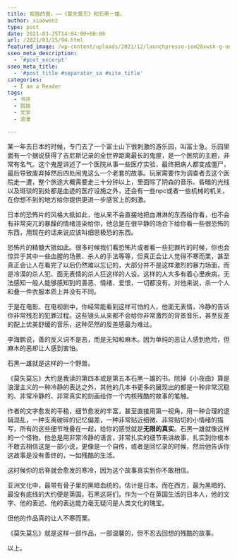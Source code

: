 ```yaml
---
title: 孤独的兽。——《莫失莫忘》和石黑一雄。
author: xiaowenz
type: post
date: 2021-03-25T14:04:00+00:00
url: /2021/03/25/94.html
featured_image: /wp-content/uploads/2021/12/launchpresso-iom28xwsk-g-unsplash.jpeg
sseo_meta_description:
  - '#post_excerpt'
sseo_meta_title:
  - '#post_title #separator_sa #site_title'
categories:
  - I am a Reader
tags:
  - 书评
  - 孤独
  - 文学
  - 浪漫

---
```

某一年去日本的时候，专门去了一个富士山下很刺激的游乐园，叫富士急。乐园里面有一个据说获得了吉尼斯记录的全世界距离最长的鬼屋，是一个医院的主题，非常有名气。这个鬼屋讲述了一个医院从事一些医疗实验，最终把病人都变成僵尸，最后导致废弃掉然后四处闹鬼这么一个老套的故事。玩家需要作为调查者去这个医院走一遭，整个旅途大概需要走三十分钟以上，里面除了阴森的音乐、昏暗的光线以及斑驳的到处都是血迹的医疗设施之外，还会有一些npc或者一些机械的机关，在你想不到的地方给你提供更进一步感官上的刺激。

日本的恐怖片的风格大抵如此，他从来不会直接地把血淋淋的东西给你看，也不会有非常突兀的暴躁的情绪渲染给你，他总是在很平静的场合下给你看一些很恐怖的东西，用现在的话来说应该叫细思极恐的东西。

恐怖片的精髓大抵如此。很多时候我们看恐怖片或者看一些犯罪片的时候，你也会惊异于其中一些血腥的场景、杀人的手法等等，但真正会让人觉得不寒而栗，甚至真正会让人在看完了以后仍然难以忘记的，大部分并不是这样激烈的暴力场面，而是冷漠的杀人犯、面无表情的杀人狂这样的人设。这样的人大多有着心里疾病，无法感知一般人能够感知到的善恶、情绪、爱恨，一切都没有。对他来说，杀一个人和叠一件衣服本质上并没有不同。

于是在电影、在电视剧中，你经常能看到这样可怕的人，他面无表情，冷静的告诉你非常残忍的犯罪过程。这些镜头从来都不会给你非常激烈的背景音乐，甚至反差的配上优美舒缓的音乐，这种茫然的反差感最为难过。

李海鹏说，善的反义词不是恶，而是无知和麻木。因为单纯的恶让人感到危险，但麻木的恶却让人感到害怕。

石黑一雄就是这样的一个野兽。

《莫失莫忘》大约是我读的第四本或是第五本石黑一雄的书。除掉《小夜曲》算是浪漫主义的一种冷静的表达之外，其他的几本书更多的展现出的都是一种非常沉稳的、非常冷静的、非常真实的刻画给你一个内核残酷的故事的笔触。

作者的文字愈发的平稳，细节愈发的丰富，甚至直接用第一视角，用一种合理的逻辑混乱，一种支离破碎的记忆偏差，一种非常贴近细微、非常贴切的小情绪的描写，所有的这些细节堆叠在一起，给你的感觉就是**无限的真实**。石黑一雄就像这样的一个怪物，他总是用非常冷静的语言，非常扎实的细节来讲故事，扎实到你根本不敢去相信这是一部小说，更像是一个自传，或者是回忆录的时候，然后他告诉你这故事是没有善终的，一如残酷的生活。

这时候你的后脊就会愈发的寒冷，因为这个故事真实到你不敢相信。

亚洲文化中，最带有骨子里的黑暗血统的，估计是日本。而在西方，最为黑暗的、最没有底线的大约便是英国。石黑这哥们，作为一个在英国生活的日本人，他的文字、他的表述、他的表达能力毫无疑问是人类文化的瑰宝。

但他的作品真的让人不寒而栗。

《莫失莫忘》就是这样一部作品，一部温馨的，但不忍去回想的残酷的故事。

以上。